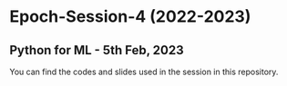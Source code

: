 # Epoch-Session-4 (2022-2023)
## Python for ML - 5th Feb, 2023

You can find the codes and slides used in the session in this repository.

